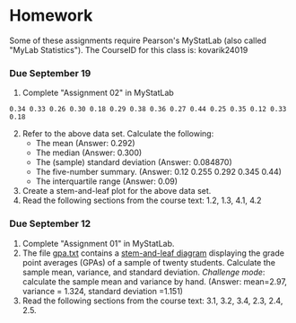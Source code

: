 # Homework

Some of these assignments require Pearson's MyStatLab (also called "MyLab
Statistics"). The CourseID for this class is: kovarik24019

### Due September 19

1. Complete "Assignment 02" in MyStatLab

```
0.34 0.33 0.26 0.30 0.18 0.29 0.38 0.36 0.27 0.44 0.25 0.35 0.12 0.33 0.18
```
2. Refer to the above data set. Calculate the following:
    - The mean (Answer: <span class="spoiler">0.292</span>)
    - The median (Answer: <span class="spoiler">0.300</span>)
    - The (sample) standard deviation (Answer: <span class="spoiler">0.084870</span>)
    - The five-number summary. (Answer: <span class="spoiler">0.12 0.255 0.292 0.345 0.44</span>)
    - The interquartile range (Answer: <span class="spoiler">0.09</span>)
3. Create a stem-and-leaf plot for the above data set.
4. Read the following sections from the course text: 1.2, 1.3, 4.1, 4.2

### Due September 12

1. Complete "Assignment 01" in MyStatLab.
2. The file [gpa.txt](static/gpa.txt) contains a
   [stem-and-leaf diagram][sl] displaying the grade point
   averages (GPAs) of a sample of twenty students. Calculate
   the sample mean, variance, and standard deviation.
  *Challenge mode*: calculate the sample mean and variance
  by hand. (Answer: <span class="spoiler">mean=2.97, variance =
  1.324, standard deviation =1.151</span>)
3. Read the following sections from the course text: 3.1, 3.2, 3.4,
   2.3, 2.4, 2.5.

[sl]: https://en.wikipedia.org/wiki/Stem-and-leaf_display
